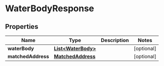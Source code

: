 
# WaterBodyResponse

## Properties
Name | Type | Description | Notes
------------ | ------------- | ------------- | -------------
**waterBody** | [**List&lt;WaterBody&gt;**](WaterBody.md) |  |  [optional]
**matchedAddress** | [**MatchedAddress**](MatchedAddress.md) |  |  [optional]




